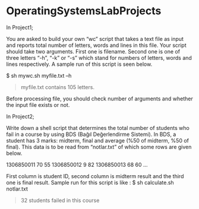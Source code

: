 # OperatingSystemsLabProjects
In Project1;

You are asked to build your own “wc” script that takes a text file as input and reports total number of letters, words and lines in this file. Your script should take two arguments. First one is filename. Second one is one of three letters “-h”, “-k” or “-s” which stand for numbers of letters, words and lines respectively. A sample run of this script is seen below.

$ sh mywc.sh myfile.txt –h
> myfile.txt contains 105 letters.

Before processing file, you should check number of arguments and whether the input file exists or not.

In Project2;

Write down a shell script that determines the total number of students who fail in a course by using BDS (Bağıl Değerlendirme Sistemi). In BDS, a student has 3 marks: midterm, final and average (%50 of midterm, %50 of final). This data is to be read from “notlar.txt” of which some rows are given below.

1306850011	70	55
1306850012	9	  82
1306850013	68	60
…

First column is student ID, second column is midterm result and the third one is final result. Sample run for this script is like :
$ sh calculate.sh notlar.txt
> 32 students failed in this course

